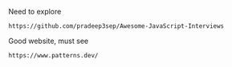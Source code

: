 Need to explore

```
https://github.com/pradeep3sep/Awesome-JavaScript-Interviews
```


Good website, must see

```
https://www.patterns.dev/
```